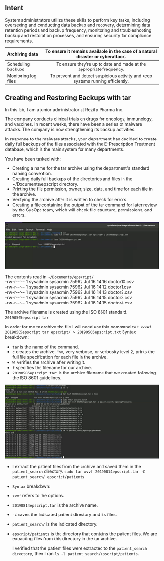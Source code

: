 ## Intent
System administrators utilize these skills to perform key tasks, including overseeing and conducting data backup and recovery, determining data retention periods and backup frequency, monitoring and troubleshooting backup and restoration processes, and ensuring security for compliance requirements.

| Archiving data | To ensure it remains available in the case of a natural disaster or cyberattack. |
| :--- |:---:|
| Scheduling backups | To ensure they’re up to date and made at the appropriate frequency. |
| Monitoring log files | To prevent and detect suspicious activity and keep systems running efficiently. |

##  Creating and Restoring Backups with tar

In this lab, I am a junior administrator at Rezifp Pharma Inc.


The company conducts clinical trials on drugs for oncology, immunology, and vaccines. In recent weeks, there have been a series of malware attacks. The company is now strengthening its backup activities.


In response to the malware attacks, your department has decided to create daily full backups of the files associated with the E-Prescription Treatment database, which is the main system for many departments.

You have been tasked with:
* Creating a name for the tar archive using the department's standard naming convention.
* Creating daily full backups of the directories and files in the ~/Documents/epscript directory.
* Printing the file permission, owner, size, date, and time for each file in the archive.
* Verifying the archive after it is written to check for errors.
* Creating a file containing the output of the tar command for later review by the SysOps team, which will check file structure, permissions, and errors.
  

![image alt](https://github.com/BryanZamora871/bryanzamora871/blob/main/Sceerenshots/Screenshot%202025-05-01%20135323.png?raw=true)

The contents read in `~/Documents/epscript/` <br>
-rw-r--r--  1   sysadmin  sysadmin  75962   Jul 16   14:16   doctor10.csv <br>
-rw-r--r--  1   sysadmin  sysadmin  75962   Jul 16   14:12   doctor1.csv <br>
-rw-r--r--  1   sysadmin  sysadmin  75962   Jul 16   14:13   doctor2.csv <br>
-rw-r--r--  1   sysadmin  sysadmin  75962   Jul 16   14:15   doctor3.csv <br>
-rw-r--r--  1   sysadmin  sysadmin  75962   Jul 16   14:15   doctor4.csv <br>

The archive filename is created using the ISO 8601 standard. `20190505epscript.tar`

In order for me to archive the file I will need use this command `tar cvvWf 20190505epscript.tar epscript/ > 20190505epscript.txt`
Syntax breakdown:
* `tar` is the name of the command.
* `c` creates the archive.
*`vv`, very verbose, or verbosity level 2, prints the full file specification for each file in the archive.
* `W `verifies the archive after writing it.
* `f` specifies the filename for our archive.
* `20190505epscript.tar`: is the archive filename that we created following the ISO 8601 guidelines.

![image alt](https://github.com/BryanZamora871/bryanzamora871/blob/main/Sceerenshots/Screenshot%202025-05-01%20141410.png?raw=true)

* I extract the patient files from the archive and saved them in the `patient_search` directory. `sudo tar xvvf 20190814epscript.tar -C patient_search/ epscript/patients`<br>
* `Syntax` breakdown:
* `xvvf` refers to the options.
* `20190814epscript.tar` is the archive name.
* `-C` saves the indicated patient directory and its files.
* `patient_search/` is the indicated directory.
* `epscript/patients` is the directory that contains the patient files.  We are extracting files from this directory in the tar archive.

  I verified that the patient files were extracted to the `patient_search directory`, then I ran `ls -l patient_search/epscript/patients`.




  
